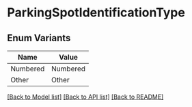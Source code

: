 # ParkingSpotIdentificationType

## Enum Variants

| Name | Value |
|---- | -----|
| Numbered | Numbered |
| Other | Other |


[[Back to Model list]](../README.md#documentation-for-models) [[Back to API list]](../README.md#documentation-for-api-endpoints) [[Back to README]](../README.md)


